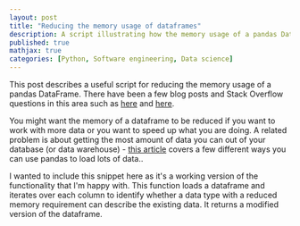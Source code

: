 ```yaml
---
layout: post
title: "Reducing the memory usage of dataframes"
description: A script illustrating how the memory usage of a pandas DataFrame can be reduced through altering data types.
published: true
mathjax: true
categories: [Python, Software engineering, Data science]
---
```


This post describes a useful script for reducing the memory usage of a pandas DataFrame. There have been a few blog posts and Stack Overflow questions in this area such as [here](https://stackoverflow.com/questions/57531388/how-can-i-reduce-the-memory-of-a-pandas-dataframe) and [here](https://www.mikulskibartosz.name/how-to-reduce-memory-usage-in-pandas/).

You might want the memory of a dataframe to be reduced if you want to work with more data or you want to speed up what you are doing. A related problem is about getting the most amount of data you can out of your database (or data warehouse) - [this article](https://pythonspeed.com/articles/pandas-sql-chunking/) covers a few different ways you can use pandas to load lots of data..

I wanted to include this snippet here as it's a working version of the functionality that I'm happy with. This function loads a dataframe and iterates over each column to identify whether a data type with a reduced memory requirement can describe the existing data. It returns a modified version of the dataframe.

<script src="https://gist.github.com/TAJD/9b30c92d12b0908781d2a39aba47237b.js"></script>
